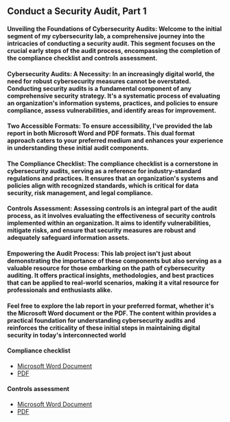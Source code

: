 <h2>Conduct a Security Audit, Part 1</h2>
<h4>Unveiling the Foundations of Cybersecurity Audits: Welcome to the initial segment of my cybersecurity lab, a comprehensive journey into the intricacies of conducting a security audit. This segment focuses on the crucial early steps of the audit process, encompassing the completion of the compliance checklist and controls assessment.</h4>

<h4>Cybersecurity Audits: A Necessity: In an increasingly digital world, the need for robust cybersecurity measures cannot be overstated. Conducting security audits is a fundamental component of any comprehensive security strategy. It's a systematic process of evaluating an organization's information systems, practices, and policies to ensure compliance, assess vulnerabilities, and identify areas for improvement.</h4>

<h4>Two Accessible Formats: To ensure accessibility, I've provided the lab report in both Microsoft Word and PDF formats. This dual format approach caters to your preferred medium and enhances your experience in understanding these initial audit components.</h4>

<h4>The Compliance Checklist: The compliance checklist is a cornerstone in cybersecurity audits, serving as a reference for industry-standard regulations and practices. It ensures that an organization's systems and policies align with recognized standards, which is critical for data security, risk management, and legal compliance.</h4>

<h4>Controls Assessment: Assessing controls is an integral part of the audit process, as it involves evaluating the effectiveness of security controls implemented within an organization. It aims to identify vulnerabilities, mitigate risks, and ensure that security measures are robust and adequately safeguard information assets.</h4>

<h4>Empowering the Audit Process: This lab project isn't just about demonstrating the importance of these components but also serving as a valuable resource for those embarking on the path of cybersecurity auditing. It offers practical insights, methodologies, and best practices that can be applied to real-world scenarios, making it a vital resource for professionals and enthusiasts alike.</h4>

<h4>Feel free to explore the lab report in your preferred format, whether it's the Microsoft Word document or the PDF. The content within provides a practical foundation for understanding cybersecurity audits and reinforces the criticality of these initial steps in maintaining digital security in today's interconnected world</h4>

<h4>Compliance checklist</h4>

- [Microsoft Word Document](https://github.com/pbroding/conduct-a-security-audit-part-1/blob/main/Compliance-checklist-PB.docx)
- [PDF](https://github.com/pbroding/conduct-a-security-audit-part-1/blob/main/Compliance-checklist-PB.pdf)

<h4>Controls assessment</h4>

- [Microsoft Word Document](https://github.com/pbroding/conduct-a-security-audit-part-1/blob/main/Controls-assessment-PB.docx)
- [PDF](https://github.com/pbroding/conduct-a-security-audit-part-1/blob/main/Controls-assessment-PB.pdf)
